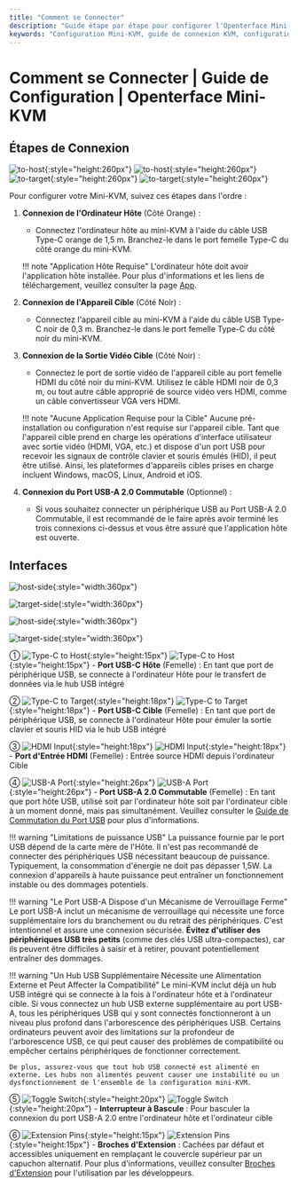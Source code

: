 ```yaml
---
title: "Comment se Connecter"
description: "Guide étape par étape pour configurer l'Openterface Mini-KVM. Apprenez à connecter votre ordinateur hôte et votre appareil cible avec des instructions détaillées pour les connexions USB-C, HDMI et périphériques. Inclut les descriptions des interfaces et des conseils importants de configuration."
keywords: "Configuration Mini-KVM, guide de connexion KVM, configuration USB-C KVM, connexion HDMI KVM, guide d'installation KVM, configuration des périphériques, connexion USB, guide d'interface KVM, configuration d'ordinateur sans écran, configuration KVM"
---
```


# **Comment se Connecter** | Guide de Configuration | Openterface Mini-KVM

## Étapes de Connexion

![to-host](https://assets.openterface.com/images/product/to-host.svg#only-light){:style="height:260px"} ![to-host](https://assets.openterface.com/images/product/to-host_1.svg#only-dark){:style="height:260px"}
![to-target](https://assets.openterface.com/images/product/to-target.svg#only-light){:style="height:260px"} ![to-target](https://assets.openterface.com/images/product/to-target_1.svg#only-dark){:style="height:260px"}

Pour configurer votre Mini-KVM, suivez ces étapes dans l'ordre :

1. **Connexion de l'Ordinateur Hôte** (Côté Orange) :
    - Connectez l'ordinateur hôte au mini-KVM à l'aide du câble USB Type-C orange de 1,5 m. Branchez-le dans le port femelle Type-C du côté orange du mini-KVM.

    !!! note "Application Hôte Requise"
        L'ordinateur hôte doit avoir l'application hôte installée. Pour plus d'informations et les liens de téléchargement, veuillez consulter la page [App](/app).

2. **Connexion de l'Appareil Cible** (Côté Noir) :
    - Connectez l'appareil cible au mini-KVM à l'aide du câble USB Type-C noir de 0,3 m. Branchez-le dans le port femelle Type-C du côté noir du mini-KVM.

3. **Connexion de la Sortie Vidéo Cible** (Côté Noir) :
    - Connectez le port de sortie vidéo de l'appareil cible au port femelle HDMI du côté noir du mini-KVM. Utilisez le câble HDMI noir de 0,3 m, ou tout autre câble approprié de source vidéo vers HDMI, comme un câble convertisseur VGA vers HDMI.

    !!! note "Aucune Application Requise pour la Cible"
        Aucune pré-installation ou configuration n'est requise sur l'appareil cible. Tant que l'appareil cible prend en charge les opérations d'interface utilisateur avec sortie vidéo (HDMI, VGA, etc.) et dispose d'un port USB pour recevoir les signaux de contrôle clavier et souris émulés (HID), il peut être utilisé. Ainsi, les plateformes d'appareils cibles prises en charge incluent Windows, macOS, Linux, Android et iOS.

4. **Connexion du Port USB-A 2.0 Commutable** (Optionnel) :
    - Si vous souhaitez connecter un périphérique USB au Port USB-A 2.0 Commutable, il est recommandé de le faire après avoir terminé les trois connexions ci-dessus et vous être assuré que l'application hôte est ouverte.


## Interfaces

![host-side](https://assets.openterface.com/images/product/host-htc.svg#only-light){:style="width:360px"}

![target-side](https://assets.openterface.com/images/product/target-htc.svg#only-light){:style="width:360px"}

![host-side](https://assets.openterface.com/images/product/host-htc_1.svg#only-dark){:style="width:360px"}

![target-side](https://assets.openterface.com/images/product/target-htc_1.svg#only-dark){:style="width:360px"}

① ![Type-C to Host](https://assets.openterface.com/images/shell-icons/host.svg#only-light){:style="height:15px"} ![Type-C to Host](https://assets.openterface.com/images/shell-icons/host_1.svg#only-dark){:style="height:15px"} - **Port USB-C Hôte** (Femelle) : En tant que port de périphérique USB, se connecte à l'ordinateur Hôte pour le transfert de données via le hub USB intégré

② ![Type-C to Target](https://assets.openterface.com/images/shell-icons/target.svg#only-light){:style="height:18px"} ![Type-C to Target](https://assets.openterface.com/images/shell-icons/target_1.svg#only-dark){:style="height:18px"} - **Port USB-C Cible** (Femelle) : En tant que port de périphérique USB, se connecte à l'ordinateur Hôte pour émuler la sortie clavier et souris HID via le hub USB intégré

③ ![HDMI Input](https://assets.openterface.com/images/shell-icons/input.svg#only-light){:style="height:18px"} ![HDMI Input](https://assets.openterface.com/images/shell-icons/input_1.svg#only-dark){:style="height:18px"} - **Port d'Entrée HDMI** (Femelle) : Entrée source HDMI depuis l'ordinateur Cible

④ ![USB-A Port](https://assets.openterface.com/images/shell-icons/switchable-usb.svg#only-light){:style="height:26px"} ![USB-A Port](https://assets.openterface.com/images/shell-icons/switchable-usb_1.svg#only-dark){:style="height:26px"} - **Port USB-A 2.0 Commutable** (Femelle) : En tant que port hôte USB, utilisé soit par l'ordinateur hôte soit par l'ordinateur cible à un moment donné, mais pas simultanément. Veuillez consulter le [Guide de Commutation du Port USB](../usb-switch) pour plus d'informations.

!!! warning "Limitations de puissance USB"
    La puissance fournie par le port USB dépend de la carte mère de l'Hôte. Il n'est pas recommandé de connecter des périphériques USB nécessitant beaucoup de puissance. Typiquement, la consommation d'énergie ne doit pas dépasser 1,5W. La connexion d'appareils à haute puissance peut entraîner un fonctionnement instable ou des dommages potentiels.

!!! warning "Le Port USB-A Dispose d'un Mécanisme de Verrouillage Ferme"
    Le port USB-A inclut un mécanisme de verrouillage qui nécessite une force supplémentaire lors du branchement ou du retrait des périphériques. C'est intentionnel et assure une connexion sécurisée. **Évitez d'utiliser des périphériques USB très petits** (comme des clés USB ultra-compactes), car ils peuvent être difficiles à saisir et à retirer, pouvant potentiellement entraîner des dommages.

!!! warning "Un Hub USB Supplémentaire Nécessite une Alimentation Externe et Peut Affecter la Compatibilité"
    Le mini-KVM inclut déjà un hub USB intégré qui se connecte à la fois à l'ordinateur hôte et à l'ordinateur cible. Si vous connectez un hub USB externe supplémentaire au port USB-A, tous les périphériques USB qui y sont connectés fonctionneront à un niveau plus profond dans l'arborescence des périphériques USB. Certains ordinateurs peuvent avoir des limitations sur la profondeur de l'arborescence USB, ce qui peut causer des problèmes de compatibilité ou empêcher certains périphériques de fonctionner correctement.

    De plus, assurez-vous que tout hub USB connecté est alimenté en externe. Les hubs non alimentés peuvent causer une instabilité ou un dysfonctionnement de l'ensemble de la configuration mini-KVM.

⑤ ![Toggle Switch](https://assets.openterface.com/images/shell-icons/toggle-h-t.svg#only-light){:style="height:20px"} ![Toggle Switch](https://assets.openterface.com/images/shell-icons/toggle-h-t_1.svg#only-dark){:style="height:20px"} - **Interrupteur à Bascule** : Pour basculer la connexion du port USB-A 2.0 entre l'ordinateur hôte et l'ordinateur cible

⑥ ![Extension Pins](https://assets.openterface.com/images/shell-icons/pins.svg#only-light){:style="height:15px"} ![Extension Pins](https://assets.openterface.com/images/shell-icons/pins_1.svg#only-dark){:style="height:15px"} - **Broches d'Extension** : Cachées par défaut et accessibles uniquement en remplaçant le couvercle supérieur par un capuchon alternatif. Pour plus d'informations, veuillez consulter [Broches d'Extension](../extension-pins) pour l'utilisation par les développeurs.